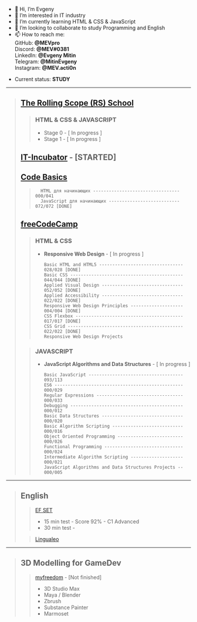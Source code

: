 - 👋 Hi, I’m Evgeny
- 👀 I’m interested in IT industry
- 🌱 I’m currently learning HTML & CSS & JavaScript
- 💞️ I’m looking to collaborate to study Programming and English
- 📫 How to reach me: 
<br>GitHub:  **@MEVpro**
<br>Discord:  **@MEV#0381**
<br>LinkedIn:  **@Evgeny Mitin**
<br>Telegram: **@MitinEvgeny**
<br>Instagram:  **@MEV.acti0n**
<!--<br>Email: <strong>mev.acti0n@gmail.com</strong>-->

- Current status: <strong>STUDY</strong>

---

> ## [The Rolling Scope (RS) School](https://rollingscopes.com)
>> ### **HTML & CSS & JAVASCRIPT**
>> 
>> - Stage 0 - [ In progress ]
>> - Stage 1 - [ In progress ]
>
> ## [IT-Incubator](https://it-incubator.by) - [STARTED]
>>
>>
>>
>
> ## [Code Basics](https://ru.code-basics.com/)
>>           
>>       HTML для начинающих --------------------------------- 000/041
>>       JavaScript для начинающих --------------------------- 072/072 [DONE]
>
> ## [freeCodeCamp](https://www.freecodecamp.org)
>> ### **HTML & CSS**
>> - **Responsive Web Design** - [ In progress ]
>>           
>>       Basic HTML and HTML5 -------------------------------- 028/028 [DONE]
>>       Basic CSS ------------------------------------------- 044/044 [DONE]
>>       Applied Visual Design ------------------------------- 052/052 [DONE]
>>       Applied Accessibility ------------------------------- 022/022 [DONE]
>>       Responsive Web Design Principles -------------------- 004/004 [DONE]
>>       CSS Flexbox ----------------------------------------- 017/017 [DONE]
>>       CSS Grid -------------------------------------------- 022/022 [DONE]
>>       Responsive Web Design Projects
>
>> ### **JAVASCRIPT**
>> - **JavaScript Algorithms and Data Structures** - [ In progress ]
>>           
>>       Basic JavaScript ------------------------------------ 093/113 
>>       ES6 ------------------------------------------------- 000/029
>>       Regular Expressions --------------------------------- 000/033
>>       Debugging ------------------------------------------- 000/012
>>       Basic Data Structures ------------------------------- 000/020
>>       Basic Algorithm Scripting --------------------------- 000/016
>>       Object Oriented Programming ------------------------- 000/026
>>       Functional Programming ------------------------------ 000/024
>>       Intermediate Algorithm Scripting -------------------- 000/021
>>       JavaScript Algorithms and Data Structures Projects -- 000/005
>
---
> ## **English**
>> [EF SET](www.efset.org)
>> 
>> - 15 min test - Score 92% - C1 Advanced
>> - 30 min test - 
>
>> [Lingualeo](https://lingualeo.com)
>
---
> ## **3D Modelling for GameDev**
>> [myfreedom](https://myfreedom.by/courses/3d-school) - [Not finished]
>> 
>> - 3D Studio Max
>> - Maya / Blender
>> - Zbrush
>> - Substance Painter
>> - Marmoset

